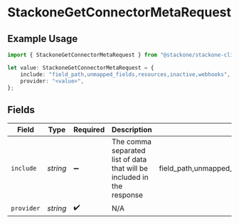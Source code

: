 # StackoneGetConnectorMetaRequest

## Example Usage

```typescript
import { StackoneGetConnectorMetaRequest } from "@stackone/stackone-client-ts/sdk/models/operations";

let value: StackoneGetConnectorMetaRequest = {
    include: "field_path,unmapped_fields,resources,inactive,webhooks",
    provider: "<value>",
};
```

## Fields

| Field                                                                  | Type                                                                   | Required                                                               | Description                                                            | Example                                                                |
| ---------------------------------------------------------------------- | ---------------------------------------------------------------------- | ---------------------------------------------------------------------- | ---------------------------------------------------------------------- | ---------------------------------------------------------------------- |
| `include`                                                              | *string*                                                               | :heavy_minus_sign:                                                     | The comma separated list of data that will be included in the response | field_path,unmapped_fields,resources,inactive,webhooks                 |
| `provider`                                                             | *string*                                                               | :heavy_check_mark:                                                     | N/A                                                                    |                                                                        |